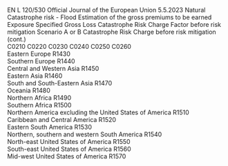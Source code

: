 EN  L 120/530 Official Journal of the European Union 5.5.2023
 Natural Catastrophe risk - Flood  Estimation of the 
gross premiums to 
be earned  Exposure  Specified Gross 
Loss  Catastrophe Risk 
Charge Factor 
before risk 
mitigation  Scenario A 
or B  Catastrophe Risk 
Charge before risk 
mitigation  (cont.)  
C0210  C0220  C0230  C0240  C0250  C0260  
Eastern Europe  R1430  
Southern Europe  R1440  
Central and Western Asia  R1450  
Eastern Asia  R1460  
South and South-Eastern Asia  R1470  
Oceania  R1480  
Northern Africa  R1490  
Southern Africa  R1500  
Northern America excluding the United 
States of America  R1510  
Caribbean and Central America  R1520  
Eastern South America  R1530  
Northern, southern and western South 
America  R1540  
North-east United States of America  R1550  
South-east United States of America  R1560  
Mid-west United States of America  R1570